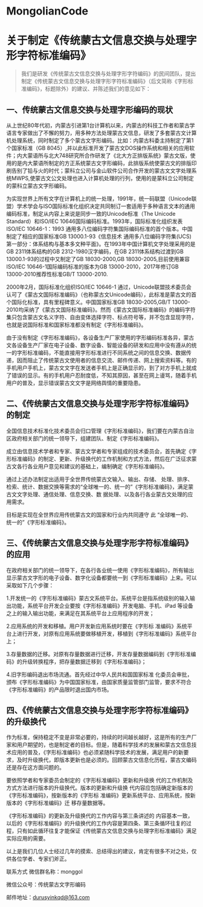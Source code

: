 # MongolianCode


# 关于制定《传统蒙古文信息交换与处理字形字符标准编码》



> 我们是研发《传统蒙古文信息交换与处理字形字符编码》的民间团队，提出制定《传统蒙古文信息交换与处理字形字符标准编码》（后文简称《字形标准编码》，标题除外）的建议、并陈述我们的意见如下：

## 一、传统蒙古文信息交换与处理字形编码的现状

从上世纪80年代初，内蒙古引进第1台计算机以来，内蒙古的科技工作者和蒙古学语言专家做出了不懈的努力，用多种方法处理蒙古文信息，研发了多套蒙古文计算机处理系统，同时制定了多个蒙古文字形编码。比如：内蒙古科委主持制定了第1个国家标准（GB 8045）,并以此标准开发了蒙古文DOS操作系统和相关的应用软件；内大蒙语所与北大748研究所合作研发了《北大方正排版系统》蒙古文版，使用的是内大蒙语所制定的方正系统蒙古文字形编码，此排版系统使蒙古文的排版印刷告别了铅与火的时代；蒙科立公司与金山软件公司合作开发的蒙古文文字处理系统MWPS,使蒙古文公文处理也进入计算机处理的行列，使用的是蒙科立公司制定的蒙科立蒙古文字形编码。

为实现世界上所有文字在计算机上的统一处理，1991年，统一码联盟（Unicode联盟）学术学会与ISO国际标准化组织决定共同制订一套适用于多种语言文本的通用编码标准，制定从内容上来说是同步一致的Unicode标准（The Unicode Standard）和ISO/IEC 10646国际编码标准。1993年，国际标准化组织发表 ISO/IEC 10646-1：1993 通用多八位编码字符集国际编码标准的首个版本。中国制定了相应的国家标准GB 13000.1-93《信息技术 通用多八位编码字符集(UCS) 第一部分：体系结构与基本多文种平面》。在1993年中国计算机文字处理采用的是GB 2311体系结构的GB 2312-1980汉字编码，在GB 2311体系结构过渡到GB 13000.1-93的过程中又制定了GB 18030-2000,GB 18030-2005,目前使用兼容ISO/IEC 10646-1国际编码标准的版本为GB 13000-2010，2017年修订GB 13000-2010推荐性标准GB/T 13000-2010.

2000年2月，国际标准化组织ISO/IEC 10646-1 通过，Unicode联盟技术委员会认可了《蒙古文国际标准编码》（也称蒙古文Unicode编码），此标准是蒙古文的首个国际化标准，具有里程碑意义。中国国家标准GB 18030-2005,GB/T 13000-2010均采纳了《蒙古文国际标准编码》。然而《蒙古文国际标准编码》的编码字符集只包含蒙古文名义字符、自由变体选择字符、标点符号等，并不包含显现字符，也就是说国际标准和国家标准都没有制定《字形标准编码》。

由于没有制定《字形标准编码》，各设备生产厂家使用的字形编码标准各异，蒙古文各设备生产厂家在电子设备、数字设备、智能设备的研发和应用中没有遵从的统一的字形标准编码，不能直接用字形标准进行不同系统之间的信息交换、数据传递，因而阻止了传统蒙古文使用者的信息交流、邮件传递、网上搜索资料等。有的手机用户手机上，蒙古文文字在发送者手机上是正确显示的，到了对方手机上就成了错误的显示。有的手机用户忍耐度低，不知其原因，甚至在网上谩骂，随着手机用户的普及，显示错误蒙古文文字是网络舆情的重要隐患。

## 二、《传统蒙古文信息交换与处理字形字符标准编码》的制定

全国信息技术标准化技术委员会归口管理《字形标准编码》，我们要在内蒙古自治区政府相关部门的统一领导下，组建团队、制定《字形标准编码》。

成立由信息技术学者和专家、蒙古文学者和专家组成的技术委员会，首先确定《字形标准编码》的制定、更新、升级换代的工作机制和方式方法，然后在广泛征求蒙古文各行各业用户意见和建议的基础上，编制确定《字形标准编码》。

通过上述办法制定出适用于全世界传统蒙古文输入、输出、存储、 处理、排序、检索、统计、数据交换等需求的“全球唯一的、统一的”《字形标准编码》，满足蒙古文文字处理、通信处理、信息交换、数 据处理、以及各行各业蒙古文处理的应用需求。

目标是实现在全世界应用传统蒙古文的国家和行业内共同遵守 此 “全球唯一的、统一的”《字形标准编码》。

## 三、《传统蒙古文信息交换与处理字形字符标准编码》的应用

在政府相关部门的统一领导下，在各行各业统一使用《字形标准编码》，所有输出显示蒙古文字形的电子设备、数字化设备都要统一到《字形标准编码》上来。可以采取如下几个步骤：

1.开发统一的《字形标准编码》蒙古文系统平台。系统平台是指系统级别的输入输出功能，系统平台开发企业要按《字形标准编码》开发电脑、手机、iPad 等设备之上的输入输出功能，来满足在其系统平台上应用程序的开发；

2.应用系统的开发和移植。用户开发新应用系统时要在《字形标 准编码》系统平台上进行开发，对原有应用系统要做移植开发，移植到《字形标准编码》系统平台上；

3.存量数据的迁移。对原有存量数据进行迁移，开发存量数据编码到《字形标准编码》的升级转换程序，把存量数据迁移到《字形标准编码》；

4.旧字形编码退出市场流通。首先经过中华人民共和国国家标准 化委员会审批，颁布《字形标准编码》为中国国家标准，由国家质量监管部门监管，要求不符合《字形标准编码》的产品限时退出国内市场。

## 四、《传统蒙古文信息交换与处理字形字符标准编码》的升级换代

作为标准，保持稳定不变是非常必要的，持续的时间越长越好，这是所有的生产厂家和用户期望的，也是制定者的目标。但是，随着科学技术的发展和蒙古文信息技术应用的普及，《字形标准编码》也必须紧随科学技术的发展，满足用户的新要求，及时升级换代，即版本更新也是必须的。回顾蒙古文信息化历程，蒙古文编码还是存在这方面问题的。

要依照学者和专家委员会制定的《字形标准编码》更新和升级换 代的工作机制及方式方法进行版本的升级换代。版本的更新和升级换 代内容应包括确定新版本的《字形标准编码》，按新版本的《字形标 准编码》更新系统平台、应用系统，按新版本的《字形标准编码》迁 移存量数据等。

《字形标准编码》的更新及升级换代的工作内容与第三条讲述的 内容基本一致，以后的《字形标准编码》的升级换代的工作内容是第四条、第三条循环往复的过程，只有如此循环往复才能保证《传统蒙古文信息交换与处理字形标准编码》满足实际应用的需要。

以上是我们几位人士经过几年的摸索、总结得出的建议，肯定有很多不对之处，仅供各位学者、专家们斧正。



联系方式 微信群名称：monggol

微信公众号：传统蒙古文字形编码

邮件地址：durusyinkqd@163.com
